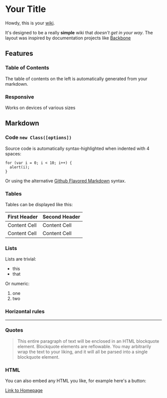 # Your Title
Howdy, this is your [wiki](http://en.wikipedia.org/wiki/Wiki).

It's designed to be a really **simple** wiki that *doesn't get in your way*.  The layout was inspired by documentation projects like [Backbone](http://backbonejs.org)

## Features

### Table of Contents
The table of contents on the left is automatically generated from your markdown.

### Responsive
Works on devices of various sizes

## Markdown
### Code `new Class([options])`
Source code is automatically syntax-highlighted when indented with 4 spaces:

    for (var i = 0; i < 10; i++) {
      alert(i);
    }

Or using the alternative [Github Flavored Markdown](https://help.github.com/articles/github-flavored-markdown/) syntax.

### Tables
Tables can be displayed like this:

First Header  | Second Header
------------- | -------------
Content Cell  | Content Cell
Content Cell  | Content Cell

### Lists
Lists are trivial:

- this
- that

Or numeric:

1. one
2. two

### Horizontal rules

-----

### Quotes

> This entire paragraph of text will be enclosed in an HTML blockquote element.
Blockquote elements are reflowable. You may arbitrarily
wrap the text to your liking, and it will all be parsed
into a single blockquote element.

### HTML

You can also embed any HTML you like, for example here's a button:

<a href="http://enterprisewiki.co" class="button">Link to Homepage</a>